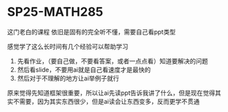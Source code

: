 # SP25-MATH285

这门老白的课程 依旧是固有的完全听不懂，需要自己看ppt类型

感觉学了这么长时间有几个经验可以帮助学习
1. 先看作业，（要自己做，不要看答案，或者一点点看）知道要解决的问题
2. 然后看slide，不要用ai就是自己看速度才是最快的
3. 然后对于不理解的地方让ai举例子就行

原来觉得先知道框架很重要，所以让ai先读ppt告诉我讲了什么，但是现在觉得其实不需要，因为其实东西很少，但是ai读会让东西变多，反而更学不贯通

